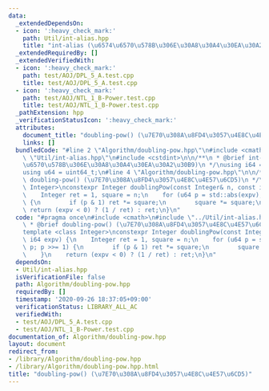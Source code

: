 ```yaml
---
data:
  _extendedDependsOn:
  - icon: ':heavy_check_mark:'
    path: Util/int-alias.hpp
    title: "int-alias (\u6574\u6570\u578B\u306E\u30A8\u30A4\u30EA\u30A2\u30B9)"
  _extendedRequiredBy: []
  _extendedVerifiedWith:
  - icon: ':heavy_check_mark:'
    path: test/AOJ/DPL_5_A.test.cpp
    title: test/AOJ/DPL_5_A.test.cpp
  - icon: ':heavy_check_mark:'
    path: test/AOJ/NTL_1_B-Power.test.cpp
    title: test/AOJ/NTL_1_B-Power.test.cpp
  _pathExtension: hpp
  _verificationStatusIcon: ':heavy_check_mark:'
  attributes:
    document_title: "doubling-pow() (\u7E70\u308A\u8FD4\u3057\u4E8C\u4E57\u6CD5)"
    links: []
  bundledCode: "#line 2 \"Algorithm/doubling-pow.hpp\"\n#include <cmath>\n#line 2\
    \ \"Util/int-alias.hpp\"\n#include <cstdint>\n\n/**\n * @brief int-alias (\u6574\
    \u6570\u578B\u306E\u30A8\u30A4\u30EA\u30A2\u30B9)\n */\nusing i64 = int64_t;\n\
    using u64 = uint64_t;\n#line 4 \"Algorithm/doubling-pow.hpp\"\n\n/**\n * @brief\
    \ doubling-pow() (\u7E70\u308A\u8FD4\u3057\u4E8C\u4E57\u6CD5)\n */\ntemplate <class\
    \ Integer>\nconstexpr Integer doublingPow(const Integer& n, const i64 expv) {\n\
    \    Integer ret = 1, square = n;\n    for (u64 p = std::abs(expv); p; p >>= 1)\
    \ {\n        if (p & 1) ret *= square;\n        square *= square;\n    }\n   \
    \ return (expv < 0) ? (1 / ret) : ret;\n}\n"
  code: "#pragma once\n#include <cmath>\n#include \"../Util/int-alias.hpp\"\n\n/**\n\
    \ * @brief doubling-pow() (\u7E70\u308A\u8FD4\u3057\u4E8C\u4E57\u6CD5)\n */\n\
    template <class Integer>\nconstexpr Integer doublingPow(const Integer& n, const\
    \ i64 expv) {\n    Integer ret = 1, square = n;\n    for (u64 p = std::abs(expv);\
    \ p; p >>= 1) {\n        if (p & 1) ret *= square;\n        square *= square;\n\
    \    }\n    return (expv < 0) ? (1 / ret) : ret;\n}\n"
  dependsOn:
  - Util/int-alias.hpp
  isVerificationFile: false
  path: Algorithm/doubling-pow.hpp
  requiredBy: []
  timestamp: '2020-09-26 18:37:05+09:00'
  verificationStatus: LIBRARY_ALL_AC
  verifiedWith:
  - test/AOJ/DPL_5_A.test.cpp
  - test/AOJ/NTL_1_B-Power.test.cpp
documentation_of: Algorithm/doubling-pow.hpp
layout: document
redirect_from:
- /library/Algorithm/doubling-pow.hpp
- /library/Algorithm/doubling-pow.hpp.html
title: "doubling-pow() (\u7E70\u308A\u8FD4\u3057\u4E8C\u4E57\u6CD5)"
---
```

